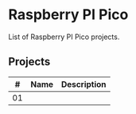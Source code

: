 # Raspberry PI Pico

List of Raspberry PI Pico projects.

## Projects

|  #  | Name                               | Description                                              |
| ----| -----------------------------------| ---------------------------------------------------------|
|  01 | [](.//)                            |                                                          |